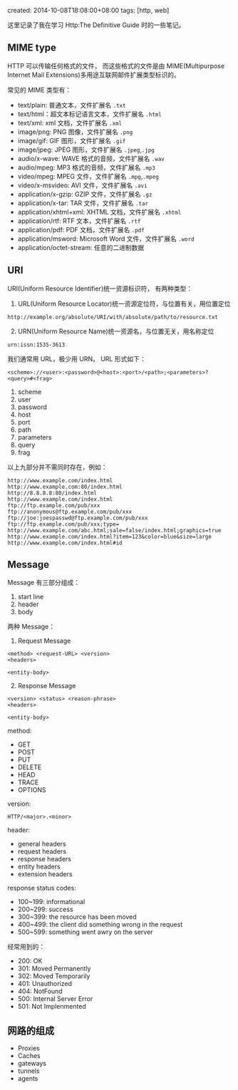 created: 2014-10-08T18:08:00+08:00
tags: [http, web]

这里记录了我在学习 Http:The Definitive Guide 时的一些笔记。


## MIME type

HTTP 可以传输任何格式的文件，
而这些格式的文件是由 MIME(Multipurpose Internet Mail Extensions)多用途互联网邮件扩展类型标识的。

常见的 MIME 类型有：

* text/plain: 普通文本，文件扩展名 `.txt`
* text/html：超文本标记语言文本，文件扩展名 `.html`
* text/xml: xml 文档，文件扩展名 `.xml`
* image/png: PNG 图像，文件扩展名 `.png`
* image/gif: GIF 图形，文件扩展名 `.gif`
* image/jpeg: JPEG 图形，文件扩展名 `.jpeg`,`.jpg`
* audio/x-wave: WAVE 格式的音频，文件扩展名 `.wav`
* audio/mpeg: MP3 格式的音频，文件扩展名 `.mp3`
* video/mpeg: MPEG 文件，文件扩展名 `.mpg`,`.mpeg`
* video/x-msvideo: AVI 文件，文件扩展名 `.avi`
* application/x-gzip: GZIP 文件，文件扩展名 `.gz`
* application/x-tar: TAR 文件，文件扩展名 `.tar`
* application/xhtml+xml: XHTML 文档，文件扩展名 `.xhtml`
* application/rtf: RTF 文本，文件扩展名 `.rtf`
* application/pdf: PDF 文档，文件扩展名 `.pdf`
* application/msword: Microsoft Word 文件，文件扩展名 `.word`
* application/octet-stream: 任意的二进制数据


## URI

URI(Uniform Resource Identifier)统一资源标识符，
有两种类型：

1. URL(Uniform Resource Locator)统一资源定位符，与位置有关，用位置定位

```
http://example.org/absolute/URI/with/absolute/path/to/resource.txt
```

2. URN(Uniform Resource Name)统一资源名，与位置无关，用名称定位

```
urn:issn:1535-3613
```

我们通常用 URL，极少用 URN。
URL 形式如下：

```
<scheme>://<user>:<password>@<host>:<port>/<path>;<parameters>?<query>#<frag>
```

1. scheme
1. user
1. password
1. host
1. port
1. path
1. parameters
1. query
1. frag

以上九部分并不需同时存在，例如：

```
http://www.example.com/index.html
http://www.example.com:80/index.html
http://8.8.8.8:80/index.html
http://www.example.com/index.html
ftp://ftp.example.com/pub/xxx
ftp://anonymous@ftp.example.com/pub/xxx
ftp://joe:joespasswd@ftp.example.com/pub/xxx
ftp://ftp.example.com/pub/xxx;type=
http://www.example.com/abc.html;sale=false/index.html;graphics=true
http://www.example.com/index.html?item=123&color=blue&size=large
http://www.example.com/index.html#id
```


## Message

Message 有三部分组成：

1. start line
1. header
1. body

两种 Message：

1. Request Message

```
<method> <request-URL> <version>
<headers>

<entity-body>
```

2. Response Message

```
<version> <status> <reason-phrase>
<headers>

<entity-body>
```

method:

* GET
* POST
* PUT
* DELETE
* HEAD
* TRACE
* OPTIONS

version:

```
HTTP/<major>.<minor>
```

header:

* general headers
* request headers
* response headers
* entity headers
* extension headers

response status codes:

* 100~199: informational
* 200~299: success
* 300~399: the resource has been moved
* 400~499: the client did something wrong in the request
* 500~599: something went awry on the server

经常用到的：

* 200: OK
* 301: Moved Permanently
* 302: Moved Temporarily
* 401: Unauthorized
* 404: NotFound
* 500: Internal Server Error
* 501: Not Implenmented


## 网路的组成

* Proxies
* Caches
* gateways
* tunnels
* agents
